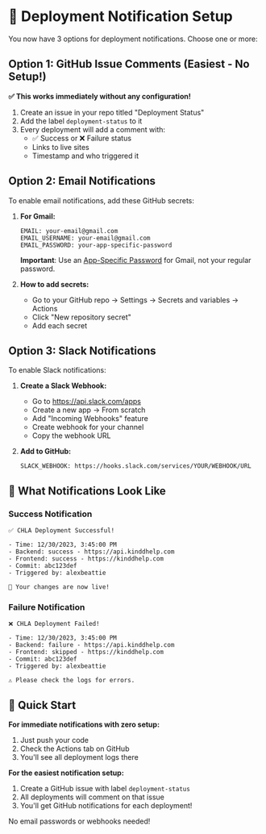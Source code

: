 # 🔔 Deployment Notification Setup

You now have 3 options for deployment notifications. Choose one or more:

## Option 1: GitHub Issue Comments (Easiest - No Setup!)
**✅ This works immediately without any configuration!**

1. Create an issue in your repo titled "Deployment Status"
2. Add the label `deployment-status` to it
3. Every deployment will add a comment with:
   - ✅ Success or ❌ Failure status
   - Links to live sites
   - Timestamp and who triggered it

## Option 2: Email Notifications
To enable email notifications, add these GitHub secrets:

1. **For Gmail:**
   ```
   EMAIL: your-email@gmail.com
   EMAIL_USERNAME: your-email@gmail.com
   EMAIL_PASSWORD: your-app-specific-password
   ```
   
   **Important**: Use an [App-Specific Password](https://support.google.com/accounts/answer/185833) for Gmail, not your regular password.

2. **How to add secrets:**
   - Go to your GitHub repo → Settings → Secrets and variables → Actions
   - Click "New repository secret"
   - Add each secret

## Option 3: Slack Notifications
To enable Slack notifications:

1. **Create a Slack Webhook:**
   - Go to https://api.slack.com/apps
   - Create a new app → From scratch
   - Add "Incoming Webhooks" feature
   - Create webhook for your channel
   - Copy the webhook URL

2. **Add to GitHub:**
   ```
   SLACK_WEBHOOK: https://hooks.slack.com/services/YOUR/WEBHOOK/URL
   ```

## 📸 What Notifications Look Like

### Success Notification
```
✅ CHLA Deployment Successful!

- Time: 12/30/2023, 3:45:00 PM
- Backend: success - https://api.kinddhelp.com
- Frontend: success - https://kinddhelp.com
- Commit: abc123def
- Triggered by: alexbeattie

🎉 Your changes are now live!
```

### Failure Notification
```
❌ CHLA Deployment Failed!

- Time: 12/30/2023, 3:45:00 PM
- Backend: failure - https://api.kinddhelp.com
- Frontend: skipped - https://kinddhelp.com
- Commit: abc123def
- Triggered by: alexbeattie

⚠️ Please check the logs for errors.
```

## 🎯 Quick Start

**For immediate notifications with zero setup:**
1. Just push your code
2. Check the Actions tab on GitHub
3. You'll see all deployment logs there

**For the easiest notification setup:**
1. Create a GitHub issue with label `deployment-status`
2. All deployments will comment on that issue
3. You'll get GitHub notifications for each deployment!

No email passwords or webhooks needed!
